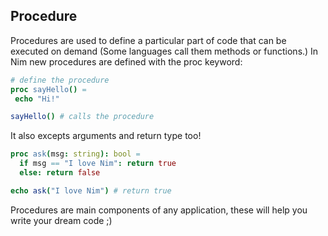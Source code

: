 ## Procedure

Procedures are used to define a particular part of code that can be executed on demand (Some languages call them methods or functions.) In Nim new procedures are defined with the proc keyword:

```nim
# define the procedure
proc sayHello() =
 echo "Hi!"

sayHello() # calls the procedure
```

It also excepts arguments and return type too!

```nim
proc ask(msg: string): bool =
  if msg == "I love Nim": return true
  else: return false

echo ask("I love Nim") # return true
```

Procedures are main components of any application, these will help you write your dream code ;)
